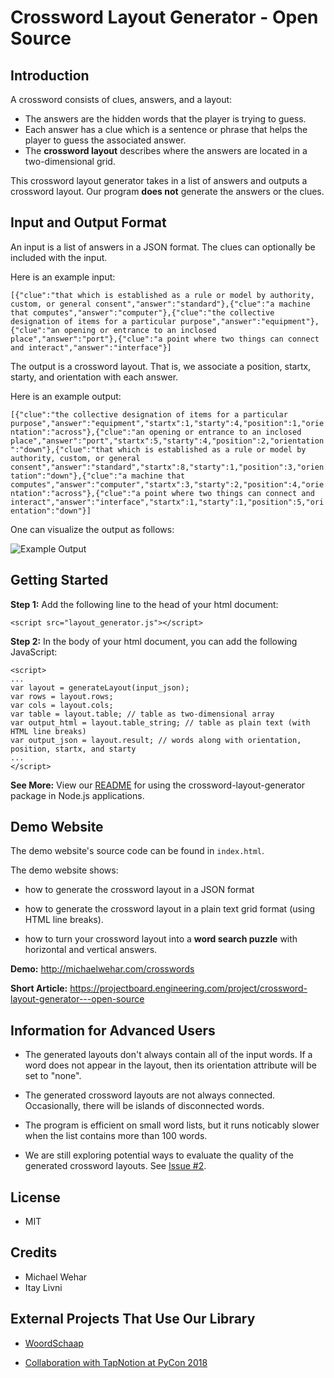 # Crossword Layout Generator - Open Source
## Introduction
A crossword consists of clues, answers, and a layout:
- The answers are the hidden words that the player is trying to guess.
- Each answer has a clue which is a sentence or phrase that helps the player to guess the associated answer.
- The **crossword layout** describes where the answers are located in a two-dimensional grid.

This crossword layout generator takes in a list of answers and outputs a crossword layout.  Our program **does not** generate the answers or the clues.

## Input and Output Format

An input is a list of answers in a JSON format.  The clues can optionally be included with the input.

Here is an example input:

`[{"clue":"that which is established as a rule or model by authority, custom, or general consent","answer":"standard"},{"clue":"a machine that computes","answer":"computer"},{"clue":"the collective designation of items for a particular purpose","answer":"equipment"},{"clue":"an opening or entrance to an inclosed place","answer":"port"},{"clue":"a point where two things can connect and interact","answer":"interface"}]`

The output is a crossword layout.  That is, we associate a position, startx, starty, and orientation with each answer.

Here is an example output:

`[{"clue":"the collective designation of items for a particular purpose","answer":"equipment","startx":1,"starty":4,"position":1,"orientation":"across"},{"clue":"an opening or entrance to an inclosed place","answer":"port","startx":5,"starty":4,"position":2,"orientation":"down"},{"clue":"that which is established as a rule or model by authority, custom, or general consent","answer":"standard","startx":8,"starty":1,"position":3,"orientation":"down"},{"clue":"a machine that computes","answer":"computer","startx":3,"starty":2,"position":4,"orientation":"across"},{"clue":"a point where two things can connect and interact","answer":"interface","startx":1,"starty":1,"position":5,"orientation":"down"}]`

One can visualize the output as follows:

![Example Output](https://github.com/MichaelWehar/Crossword-Layout-Generator/blob/master/example_images/crossword1_filled.png)

## Getting Started

**Step 1:** Add the following line to the head of your html document:

`<script src="layout_generator.js"></script>`

**Step 2:** In the body of your html document, you can add the following JavaScript:

```
<script>
...
var layout = generateLayout(input_json);
var rows = layout.rows;
var cols = layout.cols;
var table = layout.table; // table as two-dimensional array
var output_html = layout.table_string; // table as plain text (with HTML line breaks)
var output_json = layout.result; // words along with orientation, position, startx, and starty
...
</script>
```

**See More:** View our [README](https://github.com/MichaelWehar/Crossword-Layout-Generator/blob/npm/README.md) for using the crossword-layout-generator package in Node.js applications.

## Demo Website

The demo website's source code can be found in `index.html`.

The demo website shows:

- how to generate the crossword layout in a JSON format

- how to generate the crossword layout in a plain text grid format (using HTML line breaks).

- how to turn your crossword layout into a **word search puzzle** with horizontal and vertical answers.

**Demo:** http://michaelwehar.com/crosswords

**Short Article:** https://projectboard.engineering.com/project/crossword-layout-generator---open-source

## Information for Advanced Users

- The generated layouts don't always contain all of the input words.  If a word does not appear in the layout, then its orientation attribute will be set to "none".

- The generated crossword layouts are not always connected.  Occasionally, there will be islands of disconnected words.

- The program is efficient on small word lists, but it runs noticably slower when the list contains more than 100 words.

- We are still exploring potential ways to evaluate the quality of the generated crossword layouts.  See [Issue #2](https://github.com/MichaelWehar/Crossword-Layout-Generator/issues/2).

## License
- MIT

## Credits
- Michael Wehar
- Itay Livni

## External Projects That Use Our Library

- [WoordSchaap](https://github.com/erasche/woordschaap)

- [Collaboration with TapNotion at PyCon 2018](https://pycon-archive.python.org/2018/schedule/presentation/179/)
